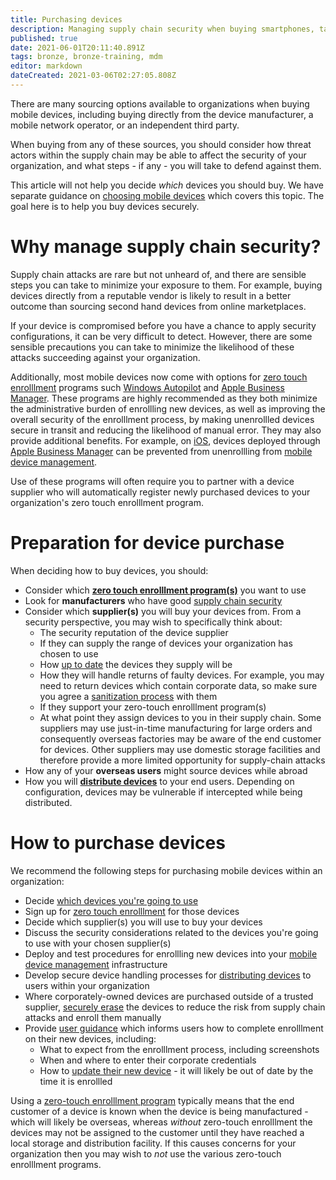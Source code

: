 ```yaml
---
title: Purchasing devices
description: Managing supply chain security when buying smartphones, tablets, laptops and desktop PCs
published: true
date: 2021-06-01T20:11:40.891Z
tags: bronze, bronze-training, mdm
editor: markdown
dateCreated: 2021-03-06T02:27:05.808Z
---
```


There are many sourcing options available to organizations when buying mobile devices, including buying directly from the device manufacturer, a mobile network operator, or an independent third party.

When buying from any of these sources, you should consider how threat actors within the supply chain may be able to affect the security of your organization, and what steps - if any - you will take to defend against them.

This article will not help you decide *which* devices you should buy. We have separate guidance on [choosing mobile devices](/bronze-training/mobile-device-guidance/choosing-devices) which covers this topic. The goal here is to help you buy devices securely.

# Why manage supply chain security?

Supply chain attacks are rare but not unheard of, and there are sensible steps you can take to minimize your exposure to them. For example, buying devices directly from a reputable vendor is likely to result in a better outcome than sourcing second hand devices from online marketplaces.

If your device is compromised before you have a chance to apply security configurations, it can be very difficult to detect. However, there are some sensible precautions you can take to minimize the likelihood of these attacks succeeding against your organization.

Additionally, most mobile devices now come with options for [zero touch enrolllment](/bronze-training/mobile-device-guidance/infrastructure/network-architectures-for-remote-access) programs such [Windows Autopilot](https://docs.microsoft.com/en-us/windows/deployment/windows-autopilot/windows-autopilot) and [Apple Business Manager](https://help.apple.com/businessmanager/#/apdd344cdd9d). These programs are highly recommended as they both minimize the administrative burden of enrollling new devices, as well as improving the overall security of the enrolllment process, by making unenrollled devices secure in transit and reducing the likelihood of manual error. They may also provide additional benefits. For example, on [iOS](/bronze-training/mobile-device-guidance/platform-guides/ios-and-ipados), devices deployed through [Apple Business Manager](https://help.apple.com/businessmanager/#/apdd344cdd9d) can be prevented from unenrollling from [mobile device management](/gold-policies/mobile-device-management).

Use of these programs will often require you to partner with a device supplier who will automatically register newly purchased devices to your organization's zero touch enrolllment program.

# Preparation for device purchase

When deciding how to buy devices, you should:

-   Consider which [**zero touch enrolllment program(s)**](/bronze-training/mobile-device-guidance/zero-touch-enrolllment) you want to use
-   Look for **manufacturers** who have good [supply chain security](/bronze-training/supply-chain-security)
-   Consider which **supplier(s)** you will buy your devices from. From a security perspective, you may wish to specifically think about:
    -   The security reputation of the device supplier
    -   If they can supply the range of devices your organization has chosen to use
    -   How [up to date](/bronze-training/mobile-device-guidance/keeping-devices-and-software-up-to-date) the devices they supply will be
    -   How they will handle returns of faulty devices. For example, you may need to return devices which contain corporate data, so make sure you agree a [sanitization process](/bronze-controls/topic-sanitization) with them
    -   If they support your zero-touch enrolllment program(s)
    -   At what point they assign devices to you in their supply chain. Some suppliers may use just-in-time manufacturing for large orders and consequently overseas factories may be aware of the end customer for devices. Other suppliers may use domestic storage facilities and therefore provide a more limited opportunity for supply-chain attacks
-   How any of your **overseas users** might source devices while abroad
-   How you will [**distribute devices**](/bronze-training/mobile-device-guidance/provisioning-and-distributing-devices) to your end users. Depending on configuration, devices may be vulnerable if intercepted while being distributed.

# How to purchase devices

We recommend the following steps for purchasing mobile devices within an organization:

-   Decide [which devices you're going to use](bronze-training/mobile-device-guidance/choosing-devices)
-   Sign up for [zero touch enrolllment](/bronze-training/mobile-device-guidance/zero-touch-enrolllment) for those devices
-   Decide which supplier(s) you will use to buy your devices
-   Discuss the security considerations related to the devices you're going to use with your chosen supplier(s)
-   Deploy and test procedures for enrollling new devices into your [mobile device management](/bronze-training/mobile-device-guidance/choosing-and-using-mobile-device-management-services) infrastructure
-   Develop secure device handling processes for [distributing devices](/bronze-training/mobile-device-guidance/provisioning-and-distributing-devices) to users within your organization
-   Where corporately-owned devices are purchased outside of a trusted supplier, [securely erase](/bronze-training/mobile-device-guidance/erasing-mobile-devices) the devices to reduce the risk from supply chain attacks and enroll them manually
-   Provide [user guidance](/bronze-training/mobile-device-guidance/advising-end-users) which informs users how to complete enrolllment on their new devices, including:
    -   What to expect from the enrolllment process, including screenshots
    -   When and where to enter their corporate credentials
    -   How to [update their new device](/bronze-training/mobile-device-guidance/keeping-devices-and-software-up-to-date) - it will likely be out of date by the time it is enrollled

Using a [zero-touch enrolllment program](/bronze-training/mobile-device-guidance/zero-touch-enrolllment) typically means that the end customer of a device is known when the device is being manufactured - which will likely be overseas, whereas *without* zero-touch enrolllment the devices may not be assigned to the customer until they have reached a local storage and distribution facility. If this causes concerns for your organization then you may wish to *not* use the various zero-touch enrolllment programs.